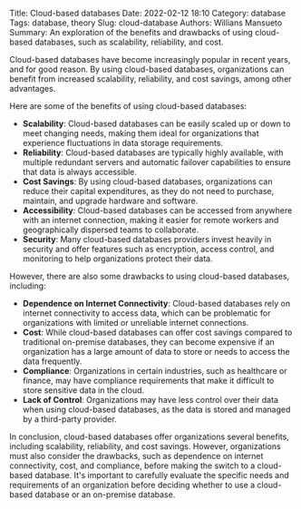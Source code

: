 Title: Cloud-based databases
Date: 2022-02-12 18:10
Category: database
Tags: database, theory
Slug: cloud-database
Authors: Willians Mansueto
Summary: An exploration of the benefits and drawbacks of using cloud-based databases, such as scalability, reliability, and cost.

Cloud-based databases have become increasingly popular in recent years, and for good reason. By using cloud-based databases, organizations can benefit from increased scalability, reliability, and cost savings, among other advantages.

Here are some of the benefits of using cloud-based databases:

- **Scalability**: Cloud-based databases can be easily scaled up or down to meet changing needs, making them ideal for organizations that experience fluctuations in data storage requirements.
- **Reliability**: Cloud-based databases are typically highly available, with multiple redundant servers and automatic failover capabilities to ensure that data is always accessible.
- **Cost Savings**: By using cloud-based databases, organizations can reduce their capital expenditures, as they do not need to purchase, maintain, and upgrade hardware and software.
- **Accessibility**: Cloud-based databases can be accessed from anywhere with an internet connection, making it easier for remote workers and geographically dispersed teams to collaborate.
- **Security**: Many cloud-based databases providers invest heavily in security and offer features such as encryption, access control, and monitoring to help organizations protect their data.

However, there are also some drawbacks to using cloud-based databases, including:

- **Dependence on Internet Connectivity**: Cloud-based databases rely on internet connectivity to access data, which can be problematic for organizations with limited or unreliable internet connections.
- **Cost**: While cloud-based databases can offer cost savings compared to traditional on-premise databases, they can become expensive if an organization has a large amount of data to store or needs to access the data frequently.
- **Compliance**: Organizations in certain industries, such as healthcare or finance, may have compliance requirements that make it difficult to store sensitive data in the cloud.
- **Lack of Control**: Organizations may have less control over their data when using cloud-based databases, as the data is stored and managed by a third-party provider.

In conclusion, cloud-based databases offer organizations several benefits, including scalability, reliability, and cost savings. However, organizations must also consider the drawbacks, such as dependence on internet connectivity, cost, and compliance, before making the switch to a cloud-based database. It's important to carefully evaluate the specific needs and requirements of an organization before deciding whether to use a cloud-based database or an on-premise database.